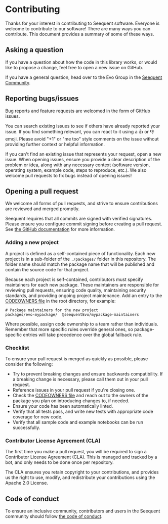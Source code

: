 # Contributing

Thanks for your interest in contributing to Seequent software. Everyone is welcome to contribute to our software!
There are many ways you can contribute. This document provides a summary of some of these ways.

## Asking a question

If you have a question about how the code in this library works, or would like to propose a change, feel free to
open a new issue on GitHub.

If you have a general question, head over to the Evo Group in the [Seequent Community](https://community.seequent.com/group/19-evo/).

## Reporting bugs/issues

Bug reports and feature requests are welcomed in the form of GitHub issues.

You can search existing issues to see if others have already reported your issue. If you find something relevant, you
can react to it using a 👍 or 👎 emoji. Please avoid "+1" or "me too" style comments on the issue without providing
further context or helpful information.

If you can't find an existing issue that represents your request, open a new issue. When opening issues, ensure you
provide a clear description of the problem or idea, along with any necessary context (software version, operating
system, example code, steps to reproduce, etc.). We also welcome pull requests to fix bugs instead of opening issues!

## Opening a pull request

We welcome all forms of pull requests, and strive to ensure contributions are reviewed and merged promptly.

Seequent requires that all commits are signed with verified signatures. Please ensure you configure commit signing before creating a pull request. See [the GitHub documentation](https://docs.github.com/en/authentication/managing-commit-signature-verification) for more information.

### Adding a new project
A project is defined as a self-contained piece of functionality. Each new project is in a sub-folder of the `./packages/` folder in this repository. The folder name should match the package name that will be published and contain the source code for that project.

Because each project is self-contained, contributors must specify maintainers for each new package. These maintainers are responsible for reviewing pull requests, ensuring code quality, maintaining security standards, and providing ongoing project maintenance. Add an entry to the [CODEOWNERS file](.github/CODEOWNERS) in the root directory, for example:

```
# Package maintainers for the new project
packages/evo-mypackage/  @seequentEvo/mypackage-maintainers
```

Where possible, assign code ownership to a team rather than individuals.
Remember that more specific rules override general ones, so package-specific entries will take precedence over the global fallback rule.

### Checklist

To ensure your pull request is merged as quickly as possible, please consider the following:

* Try to prevent breaking changes and ensure backwards compatibility. If a breaking change is necessary, please call
  them out in your pull request.
* Reference issues in your pull request if you're closing one.
* Check the [CODEOWNERS file](.github/CODEOWNERS) and reach out to the owners of the package you plan on introducing changes to, if needed.
* Ensure your code has been automatically linted.
* Verify that all tests pass, and write new tests with appropriate code coverage for new code.
* Verify that all sample code and example notebooks can be run successfully.

### Contributor License Agreement (CLA)

The first time you make a pull request, you will be required to sign a Contributor License Agreement (CLA). This is
managed and tracked by a bot, and only needs to be done once per repository.

The CLA ensures you retain copyright to your contributions, and provides us the right to use, modify, and redistribute
your contributions using the Apache 2.0 License.

## Code of conduct

To ensure an inclusive community, contributors and users in the Seequent community should follow
[the code of conduct](CODE_OF_CONDUCT.md).
